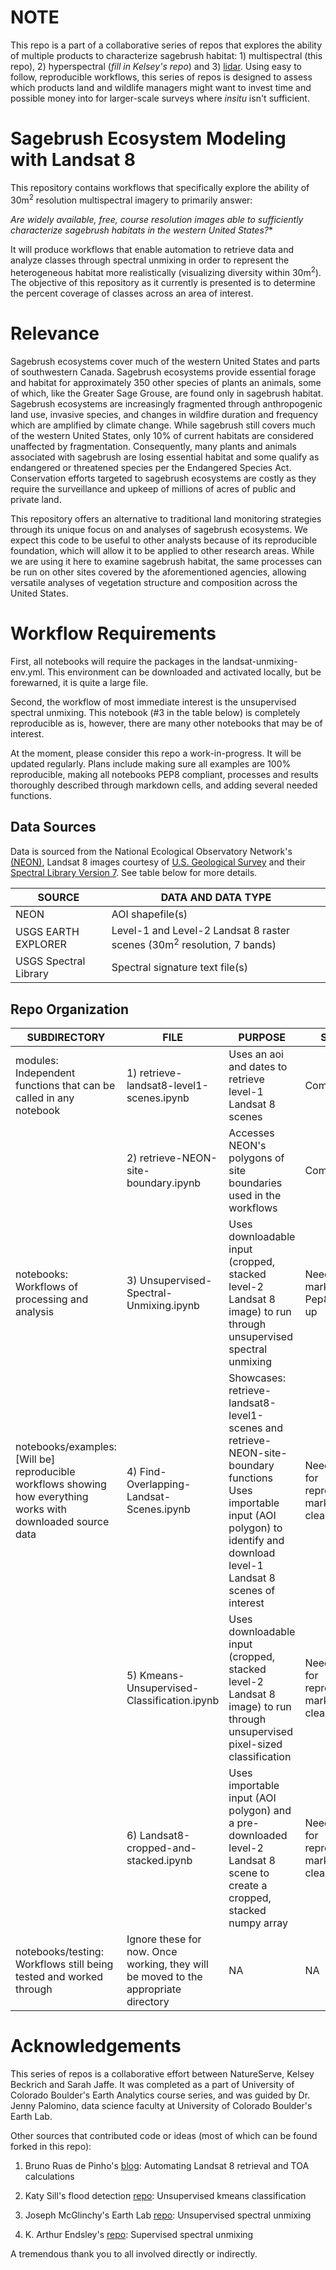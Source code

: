 # NOTE
This repo is a part of a collaborative series of repos that explores the ability of multiple products to characterize sagebrush habitat: 1) multispectral (this repo), 2) hyperspectral (*fill in Kelsey's repo*) and 3) <a href='https://github.com/sarahmjaffe/sagebrush-ecosystem-modeling'>lidar</a>.  Using easy to follow, reproducible workflows, this series of repos is designed to assess which products land and wildlife managers might want to invest time and possible money into for larger-scale surveys where *insitu* isn't sufficient.    

# Sagebrush Ecosystem Modeling with Landsat 8

This repository contains workflows that specifically explore the ability of 30m<sup>2</sup> resolution multispectral imagery to primarily answer:

*Are widely available, free, course resolution images able to sufficiently characterize sagebrush habitats in the western United States?**

It will produce workflows that enable automation to retrieve data and analyze classes through spectral unmixing in order to represent the heterogeneous habitat more realistically (visualizing diversity within 30m<sup>2</sup>). The objective of this repository as it currently is presented is to determine the percent coverage of classes across an area of interest.  

# Relevance
Sagebrush ecosystems cover much of the western United States and parts of southwestern Canada. Sagebrush ecosystems provide essential forage and habitat for approximately 350 other species of plants an animals, some of which, like the Greater Sage Grouse, are found only in sagebrush habitat. Sagebrush ecosystems are increasingly fragmented through anthropogenic land use, invasive species, and changes in wildfire duration and frequency which are amplified by climate change. While sagebrush still covers much of the western United States, only 10% of current habitats are considered unaffected by fragmentation. Consequently, many plants and animals associated with sagebrush are losing essential habitat and some qualify as endangered or threatened species per the Endangered Species Act. Conservation efforts targeted to sagebrush ecosystems are costly as they require the surveillance and upkeep of millions of acres of public and private land.

This repository offers an alternative to traditional land monitoring strategies through its unique focus on and analyses of sagebrush ecosystems. We expect this code to be useful to other analysts because of its reproducible foundation, which will allow it to be applied to other research areas. While we are using it here to examine sagebrush habitat, the same processes can be run on other sites covered by the aforementioned agencies, allowing versatile analyses of vegetation structure and composition across the United States.

# Workflow Requirements
First, all notebooks will require the packages in the landsat-unmixing-env.yml.  This environment can be downloaded and activated locally, but be forewarned, it is quite a large file.  

Second, the workflow of most immediate interest is the unsupervised spectral unmixing.  This notebook (#3 in the table below) is completely reproducible as is, however, there are many other notebooks that may be of interest.  

At the moment, please consider this repo a work-in-progress.  It will be updated regularly.  Plans include making sure all examples are 100% reproducible, making all notebooks PEP8 compliant, processes and results thoroughly described through markdown cells, and adding several needed functions.  

## Data Sources
Data is sourced from the National Ecological Observatory Network's <a href='https://www.neonscience.org/data/about-data/spatial-data-maps'>(NEON)</a>, Landsat 8 images courtesy of <a href='https://earthexplorer.usgs.gov/'>U.S. Geological Survey</a> and their <a href='https://earthexplorer.usgs.gov/Spectral'>Spectral Library Version 7</a>.  See table below for more details.

| SOURCE                	| DATA AND DATA TYPE                                                                	|
|-----------------------	|-----------------------------------------------------------------------------------	|
| NEON                  	| AOI shapefile(s)                                                                  	|
| USGS EARTH EXPLORER   	| Level-1 and Level-2 Landsat 8 raster scenes (30m<sup>2</sup> resolution, 7 bands) 	|
| USGS Spectral Library 	| Spectral signature text file(s)                                                   	|

## Repo Organization

| SUBDIRECTORY                                                                                                     	| FILE                                                                                 	| PURPOSE                                                                                                                                                                                	| STATUS                                                   	|
|---------------------------------------------------------------------------------------------------------------	|--------------------------------------------------------------------------------------	|----------------------------------------------------------------------------------------------------------------------------------------------------------------------------------------	|----------------------------------------------------------	|
| modules: Independent functions that can be called in any notebook                                             	| 1) retrieve-landsat8-level1-scenes.ipynb                                             	| Uses an aoi and dates to retrieve level-1 Landsat 8 scenes                                                                                                                             	| Completed                                                	|
|                                                                                                               	| 2) retrieve-NEON-site-boundary.ipynb                                                 	| Accesses NEON's polygons of site boundaries used in the workflows                                                                                                                      	| Completed                                                	|
| notebooks: Workflows of processing and analysis                                                               	| 3) Unsupervised-Spectral-Unmixing.ipynb                                              	| Uses downloadable input (cropped, stacked level-2 Landsat 8 image) to run through unsupervised spectral unmixing                                                                       	| Needs markdown and Pep8 clean-up                         	|
| notebooks/examples: [Will be] reproducible workflows showing how everything works with downloaded source data 	| 4) Find-Overlapping-Landsat-Scenes.ipynb                                             	| Showcases: retrieve-landsat8-level1-scenes and retrieve-NEON-site-boundary functions Uses importable input (AOI polygon) to identify and download level-1 Landsat 8 scenes of interest 	| Needs editing for reproducibility, markdown and clean-up 	|
|                                                                                                               	| 5) Kmeans-Unsupervised-Classification.ipynb                                          	| Uses downloadable input (cropped, stacked level-2 Landsat 8 image) to run through unsupervised pixel-sized classification                                                              	| Needs editing for reproducibility, markdown and clean-up 	|
|                                                                                                               	| 6) Landsat8-cropped-and-stacked.ipynb                                                	| Uses importable input (AOI polygon) and a pre-downloaded level-2 Landsat 8 scene to create a cropped, stacked numpy array                                                              	| Needs editing for reproducibility, markdown and clean-up 	|
| notebooks/testing: Workflows still being tested and worked through                                            	| Ignore these for now.  Once working, they will be moved to the appropriate directory 	| NA                                                                                                                                                                                     	| NA                                                       	|



# Acknowledgements
This series of repos is a collaborative effort between NatureServe, Kelsey Beckrich and Sarah Jaffe.  It was completed as a part of University of Colorado Boulder's Earth Analytics course series, and was guided by Dr. Jenny Palomino, data science faculty at University of Colorado Boulder's Earth Lab.

Other sources that contributed code or ideas (most of which can be found forked in this repo):

1) Bruno Ruas de Pinho's <a href='http://geologyandpython.com/'>blog</a>: Automating Landsat 8 retrieval and TOA calculations

2) Katy Sill's flood detection <a href='https://github.com/katysill/flood-detection'>repo</a>: Unsupervised kmeans classification

3) Joseph McGlinchy's Earth Lab <a href='https://github.com/earthlab/neon-headwall-data'>repo</a>: Unsupervised spectral unmixing

4) K. Arthur Endsley's <a href='https://github.com/arthur-e/unmixing/tree/master/docs'>repo</a>: Supervised spectral unmixing

A tremendous thank you to all involved directly or indirectly.
